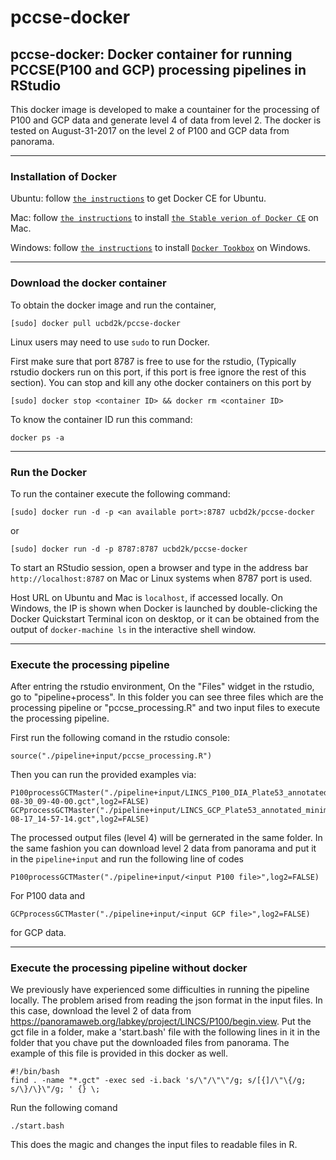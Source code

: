# pccse-docker
## pccse-docker: Docker container for running PCCSE(P100 and GCP) processing pipelines in RStudio

This docker image is developed to make a countainer for the processing of P100 and GCP data and generate level 4 of data from level 2. The docker is tested on August-31-2017 on the level 2 of P100 and GCP data from panorama.

<!---
This docker image was built based on the validated MEMA R package v1.0.1 (released on 2017-05-16) to run all the R code in the processing pipeline provided by MEP-LINCS on 2017-05-17 at  inside a virtual RStudio.
The docker has been tested for all of the on Linux (Ubuntu 14.04 and 16.04), macOS (10.11.6), and Windows (Windows 7 Enterprise). 
-->


---
### Installation of Docker

Ubuntu: follow [`the instructions`](https://docs.docker.com/engine/installation/linux/docker-ce/ubuntu/) to get Docker CE for Ubuntu.


Mac: follow [`the instructions`](https://store.docker.com/editions/community/docker-ce-desktop-mac) to install [`the Stable verion of Docker CE`](https://download.docker.com/mac/stable/Docker.dmg) on Mac.

Windows: follow [`the instructions`](https://docs.docker.com/toolbox/toolbox_install_windows/) to install [`Docker Tookbox`](https://download.docker.com/win/stable/DockerToolbox.exe) on Windows.

---
### Download the docker container
To obtain the docker image and run the container,
```
[sudo] docker pull ucbd2k/pccse-docker
```
Linux users may need to use `sudo` to run Docker.

First make sure that port 8787 is free to use for the rstudio, (Typically rstudio dockers run on this port, if this port is free ignore the rest of this section). You can stop and kill any othe docker containers on this port by

```
[sudo] docker stop <container ID> && docker rm <container ID>
```
To know the container ID run this command:
```
docker ps -a
```
---
### Run the Docker

To run the container execute the following command:

```
[sudo] docker run -d -p <an available port>:8787 ucbd2k/pccse-docker
```
or

```
[sudo] docker run -d -p 8787:8787 ucbd2k/pccse-docker
```

To start an RStudio session, open a browser and type in the address bar `http://localhost:8787` on Mac or Linux systems when 8787 port is used.

Host URL on Ubuntu and Mac is `localhost`, if accessed locally. On Windows, the IP is shown when Docker is launched by double-clicking the Docker Quickstart Terminal icon on desktop, or it can be obtained from the output of `docker-machine ls` in the interactive shell window.

---
### Execute the processing pipeline

After entring the rstudio environment, On the "Files" widget in the rstudio, go to "pipeline+process". In this folder you can see three files which are the processing pipeline or "pccse_processing.R" and two input files to execute the processing pipeline.

First run the following comand in the rstudio console:
```
source("./pipeline+input/pccse_processing.R")
```
Then you can run the provided examples via:
```
P100processGCTMaster("./pipeline+input/LINCS_P100_DIA_Plate53_annotated_minimized_2017-08-30_09-40-00.gct",log2=FALSE)
GCPprocessGCTMaster("./pipeline+input/LINCS_GCP_Plate53_annotated_minimized_2017-08-17_14-57-14.gct",log2=FALSE)
```
The processed output files (level 4) will be gernerated in the same folder.
In the same fashion you can download level 2 data from panorama and put it in the `pipeline+input` and run the following line of codes
```
P100processGCTMaster("./pipeline+input/<input P100 file>",log2=FALSE)
```
For P100 data and
```
GCPprocessGCTMaster("./pipeline+input/<input GCP file>",log2=FALSE)
```
for GCP data.

---
### Execute the processing pipeline without docker
We previously have experienced some difficulties in running the pipeline locally. The problem arised from reading the json format in the input files. In this case, download the level 2 of data from https://panoramaweb.org/labkey/project/LINCS/P100/begin.view. Put the gct file in a folder, make a 'start.bash' file with the following lines in it in the folder that you chave put the downloaded files from panorama. The example of this file is provided in this docker as well.
```
#!/bin/bash
find . -name "*.gct" -exec sed -i.back 's/\"/\"\"/g; s/[{]/\"\{/g; s/\}/\}\"/g; ' {} \;
```
Run the following comand
```
./start.bash
```
This does the magic and changes the input files to readable files in R. 



